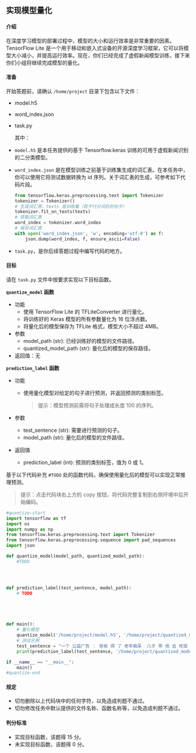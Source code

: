 ## 实现模型量化

#### 介绍

在深度学习模型的部署过程中，模型的大小和运行效率是非常重要的因素。TensorFlow Lite 是一个用于移动和嵌入式设备的开源深度学习框架，它可以将模型大小减小，并提高运行效率。现在，你们已经完成了虚假新闻模型训练，接下来你们小组将继续完成模型的量化。

#### 准备

开始答题前，请确认 `/home/project` 目录下包含以下文件：

- model.h5

- word_index.json

- task.py

  其中：

- `model.h5` 是本任务提供的基于 Tensorflow.keras 训练的可用于虚假新闻识别的二分类模型。

- `word_index.json` 是在模型训练之前基于训练集生成的词汇表。在本任务中，你可以使用它将测试数据转换为 id 序列。关于词汇表的生成，可参考如下代码片段。

  ```python
  from tensorflow.keras.preprocessing.text import Tokenizer
  tokenizer = Tokenizer()
  # 生成词汇表，texts 是训练集（若干行分词后的句子）
  tokenizer.fit_on_texts(texts) 
  # 获取词汇表
  word_index = tokenizer.word_index
  # 保存词汇表
  with open('word_index.json', 'w', encoding='utf-8') as f:
      json.dump(word_index, f, ensure_ascii=False)
  ```

- `task.py`，是你后续答题过程中编写代码的地方。

#### 目标

请在 `task.py` 文件中按要求实现以下目标函数。

**`quantize_model` 函数**

- 功能
  - 使用 TensorFlow Lite 的 TFLiteConverter 进行量化。
  - 将训练好的 Keras 模型的所有参数量化为 16 位浮点数。
  - 将量化后的模型保存为 TFLite 格式，模型大小不超过 4MB。
- 参数
  - model_path (str): 已经训练好的模型的文件路径。
  - quantized_model_path (str): 量化后的模型的保存路径。
- 返回值：无

**`prediction_label` 函数**

- 功能

  - 使用量化模型对给定的句子进行预测，并返回预测的类别标签。

    > 提示：模型预测前需将句子处理成长度 100 的序列。

- 参数

  - test_sentence (str): 需要进行预测的句子。
  - model_path (str): 量化后的模型的文件路径。

- 返回值

  - prediction_label (int): 预测的类别标签，值为 0 或 1。

基于以下代码补充 `#TODO` 处的函数代码，确保使用量化后的模型可以实现正常推理预测。

> 提示：点击代码块右上方的 copy 按钮，将代码完整复制到右侧环境中后开始编码。

```python
#quantize-start
import tensorflow as tf
import os
import numpy as np
from tensorflow.keras.preprocessing.text import Tokenizer
from tensorflow.keras.preprocessing.sequence import pad_sequences
import json

def quantize_model(model_path, quantized_model_path):
    #TODO

    


def prediction_label(test_sentence, model_path):
    # TODO





def main():
    # 量化模型
    quantize_model('/home/project/model.h5', '/home/project/quantized_model.tflite')
    # 测试示例
    test_sentence = "一个 公益广告 ： 爸爸 得 了 老年痴呆  儿子 带 他 去 吃饭  盘子 里面 剩下 两个 饺子  爸爸 直接 用手 抓起 饺子 放进 了 口袋  儿子 愣住 了  爸爸 说  我 儿子 最爱 吃 这个 了  最后 广告 出字 ： 他 忘记 了 一切  但 从未 忘记 爱 你    「 转 」"
    print(prediction_label(test_sentence, '/home/project/quantized_model.tflite'))

if __name__ == "__main__":  
    main()
#quantize-end
```

#### 规定

- 切勿删除以上代码块中的任何字符，以免造成判题不通过。
- 切勿修改任务中默认提供的文件名称、函数名称等，以免造成判题不通过。

#### 判分标准

- 实现目标函数，该题得 15 分。
- 未实现目标函数，该题得 0 分。